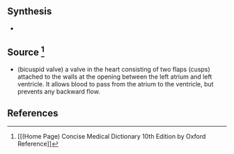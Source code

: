 ## Synthesis
- 
## Source [^1]
- (bicuspid valve) a valve in the heart consisting of two flaps (cusps) attached to the walls at the opening between the left atrium and left ventricle. It allows blood to pass from the atrium to the ventricle, but prevents any backward flow.
## References

[^1]: [[(Home Page) Concise Medical Dictionary 10th Edition by Oxford Reference]]